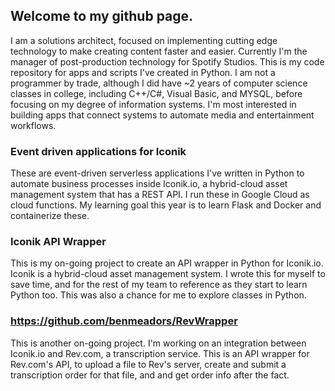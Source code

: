 ## Welcome to my github page. 

I am a solutions architect, focused on implementing cutting edge technology to make creating content faster and easier. Currently I'm the manager of post-production technology for Spotify Studios. This is my code repository for apps and scripts I've created in Python. I am not a programmer by trade, although I did have ~2 years of computer science classes in college, including C++/C#, Visual Basic, and MYSQL, before focusing on my degree of information systems. I'm most interested in building apps that connect systems to automate media and entertainment workflows. 

### Event driven applications for Iconik
These are event-driven serverless applications I've written in Python to automate business processes inside Iconik.io, a hybrid-cloud asset management system that has a REST API. I run these in Google Cloud as cloud functions. My learning goal this year is to learn Flask and Docker and containerize these. 

### Iconik API Wrapper

This is my on-going project to create an API wrapper in Python for Iconik.io. Iconik is a hybrid-cloud asset management system. I wrote this for myself to save time, and for the rest of my team to reference as they start to learn Python too. This was also a chance for me to explore classes in Python. 

### https://github.com/benmeadors/RevWrapper

This is another on-going project. I'm working on an integration between Iconik.io and Rev.com, a transcription service. This is an API wrapper for Rev.com's API, to upload a file to Rev's server, create and submit a transcription order for that file, and and get order info after the fact. 


